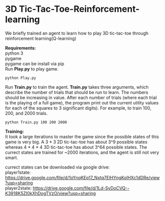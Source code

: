 # 3D Tic-Tac-Toe-Reinforcement-learning
We briefly trained an agent to learn how to play 3D tic-tac-toe through reinforcement learning(Q-learning)

<b>Requirements:</b><br />
python 3<br />
pygame<br />
pygame can be install via pip<br />
Run <b>Play.py</b> to play game.<br />
```
python Play.py
```
Run <b>Train.py</b> to train the agent. <b>Train.py</b> takes three arguments, which describe the number of trials that should be run to learn. The numbers should be increasing in value. After each number of trials (where each trial is the playing of a full game), the program print out the current utility values for each of the squares to 3 significant digits). For example, to train 100, 200, and 2000 trials.<br />
```
python Train.py 100 200 2000
```

<b>Training:</b><br />
It took a large iterations to master the game since the possible states of this game is very big. A 3 * 3 2D tic-tac-toe has about 3^9 possible states whereas 4 * 4 * 4 3D tic-tac-toe has about 3^64 possible states. The currect states are trained for ~2000 iterations, and the agent is still not very smart. 

currect states can be downloaded via google drive:<br />
player1state: https://drive.google.com/file/d/1oYnqKEp17_Nxtq7ElHYngKolHXc1dDRe/view?usp=sharing<br />
player2state: https://drive.google.com/file/d/1Ld-SyDoCVQ--K3918K5ZI0kXhDogTVzO/view?usp=sharing<br />
